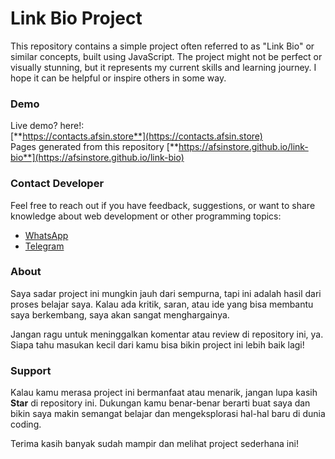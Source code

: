 # Link Bio Project  

This repository contains a simple project often referred to as "Link Bio" or similar concepts, built using JavaScript. The project might not be perfect or visually stunning, but it represents my current skills and learning journey. I hope it can be helpful or inspire others in some way.  

### Demo  
Live demo? here!:  
[**https://contacts.afsin.store**](https://contacts.afsin.store)  
Pages generated from this repository
[**https://afsinstore.github.io/link-bio**](https://afsinstore.github.io/link-bio)

### Contact Developer  
Feel free to reach out if you have feedback, suggestions, or want to share knowledge about web development or other programming topics:  
- [WhatsApp](https://wa.me/6283873123398)  
- [Telegram](https://t.me/afsin_store)  

### About  
Saya sadar project ini mungkin jauh dari sempurna, tapi ini adalah hasil dari proses belajar saya. Kalau ada kritik, saran, atau ide yang bisa membantu saya berkembang, saya akan sangat menghargainya.  

Jangan ragu untuk meninggalkan komentar atau review di repository ini, ya. Siapa tahu masukan kecil dari kamu bisa bikin project ini lebih baik lagi!  

### Support  
Kalau kamu merasa project ini bermanfaat atau menarik, jangan lupa kasih **Star** di repository ini. Dukungan kamu benar-benar berarti buat saya dan bikin saya makin semangat belajar dan mengeksplorasi hal-hal baru di dunia coding.  

Terima kasih banyak sudah mampir dan melihat project sederhana ini!
